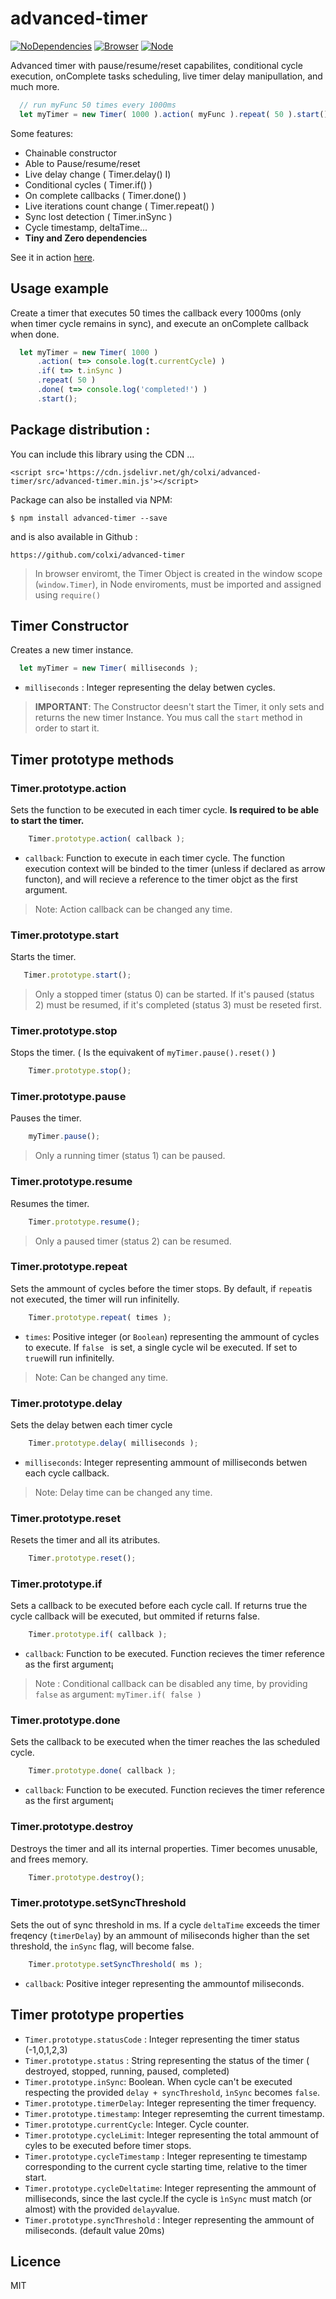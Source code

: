 
# advanced-timer
[![NoDependencies](https://img.shields.io/badge/dependencies-none-green.svg)](https://github.com/colxi/midi-parser-js)
[![Browser](https://img.shields.io/badge/browser-compatible-blue.svg)](https://github.com/colxi/midi-parser-js)
[![Node](https://img.shields.io/badge/node-compatible-brightgreen.svg)](https://www.npmjs.com/package/midi-parser-js)

Advanced timer with pause/resume/reset capabilites, conditional cycle execution, onComplete tasks scheduling, live timer delay manipullation, and much more.

```javascript
  // run myFunc 50 times every 1000ms
  let myTimer = new Timer( 1000 ).action( myFunc ).repeat( 50 ).start();
```
Some features:
- Chainable constructor 
- Able to Pause/resume/reset 
- Live delay change ( Timer.delay() I)
- Conditional cycles ( Timer.if() )
- On complete callbacks ( Timer.done() )
- Live iterations count change ( Timer.repeat() )
- Sync lost detection ( Timer.inSync )
- Cycle timestamp, deltaTime...
- **Tiny and Zero dependencies**

See it in action [here](https://colxi.github.io/advanced-timer/demo/demo-browser-fancy.html).

## Usage example

Create a timer that executes 50 times the callback every 1000ms (only when timer cycle remains in sync), and execute an onComplete callback when done.

```javascript
  let myTimer = new Timer( 1000 )
      .action( t=> console.log(t.currentCycle) )
      .if( t=> t.inSync )
      .repeat( 50 )
      .done( t=> console.log('completed!') )
      .start();
```

## Package distribution :
You can include this library using the CDN ...

```
<script src='https://cdn.jsdelivr.net/gh/colxi/advanced-timer/src/advanced-timer.min.js'></script>
```


Package can also be installed via NPM:

```
$ npm install advanced-timer --save
```

and is also available in Github :

```
https://github.com/colxi/advanced-timer
```

> In browser enviromt, the Timer Object is created in the window scope (`window.Timer`), in Node enviroments, must be imported and assigned using `require()`


## Timer Constructor

Creates a new timer instance.

```javascript
  let myTimer = new Timer( milliseconds );
```

- `milliseconds` : Integer representing the delay betwen cycles.

> **IMPORTANT**: The Constructor deesn't start the Timer, it only sets and returns the new timer Instance. You mus call the `start` method in order to start it.


## Timer prototype methods

### Timer.prototype.action
Sets the function to be executed in each timer cycle. **Is required to be able to start the timer.**
```javascript
    Timer.prototype.action( callback );
```

- `callback`: Function to execute in each timer cycle. The function execution context will be binded to the timer (unless if declared as arrow functon), and will recieve a reference to the timer objct as the first argument.

> Note: Action callback can be changed any time.


### Timer.prototype.start
Starts the timer. 

```javascript
   Timer.prototype.start();
```
> Only a stopped timer (status 0) can be started. If it's paused (status 2)  must be resumed, if it's completed (status 3) must be reseted first.


### Timer.prototype.stop
Stops the timer. ( Is the equivakent of `myTimer.pause().reset()` )

```javascript
    Timer.prototype.stop();
```

### Timer.prototype.pause
Pauses the timer.

```javascript
    myTimer.pause();
```
> Only a running timer (status 1) can be paused.

### Timer.prototype.resume
Resumes the timer.

```javascript
    Timer.prototype.resume();
```


> Only a paused timer (status 2) can be resumed.


### Timer.prototype.repeat
Sets the ammount of cycles before the timer stops. By default, if `repeat`is not executed, the timer will run infinitelly. 
```javascript
    Timer.prototype.repeat( times );
```
- `times`:  Positive integer (or `Boolean`) representing the ammount of cycles to execute. If `false ` is set, a single cycle wil be executed. If set to `true`will run infinitelly.

> Note: Can be changed any time.


### Timer.prototype.delay
Sets the delay betwen each timer cycle

```javascript
    Timer.prototype.delay( milliseconds );
```
- `milliseconds`: Integer representing ammount of milliseconds betwen each cycle callback.

> Note: Delay time can be changed any time.

### Timer.prototype.reset
Resets the timer and all its atributes.

```javascript
    Timer.prototype.reset();
```


### Timer.prototype.if
Sets a callback to be executed before each cycle call. If returns true the cycle callback will be executed, but ommited if returns false.

```javascript
    Timer.prototype.if( callback );
```
- `callback`: Function to be executed. Function recieves the timer reference as the first argument¡

> Note : Conditional callback can be disabled any time, by providing `false` as argument: `myTimer.if( false ) `


### Timer.prototype.done
Sets the callback to be executed when the timer reaches the las scheduled cycle.

```javascript
    Timer.prototype.done( callback );
```
- `callback`: Function to be executed. Function recieves the timer reference as the first argument¡

### Timer.prototype.destroy
Destroys the timer and all its internal properties. Timer becomes unusable, and frees memory.
```javascript
    Timer.prototype.destroy();
```

### Timer.prototype.setSyncThreshold
Sets the out of sync threshold in ms. If a cycle `deltaTime` exceeds the timer freqency (`timerDelay`) by an ammount of miliseconds higher than the set threshold, the `inSync` flag, will become false.
```javascript
    Timer.prototype.setSyncThreshold( ms );
```
- `callback`: Positive integer representing the ammountof miliseconds.


## Timer prototype properties

- `Timer.prototype.statusCode` : Integer representing the timer status (-1,0,1,2,3)
- `Timer.prototype.status` : String representing the status of the timer ( destroyed, stopped, running, paused, completed)
- `Timer.prototype.inSync`: Boolean. When cycle can't be executed respecting the provided `delay + syncThreshold`, `ìnSync` becomes `false`.
- `Timer.prototype.timerDelay`: Integer representing the timer frequency.
- `Timer.prototype.timestamp`: Integer represemting the current timestamp.
- `Timer.prototype.currentCycle`: Integer. Cycle counter.
- `Timer.prototype.cycleLimit`: Integer representing the total ammount of cyles to be executed before timer stops.
- `Timer.prototype.cycleTimestamp` : Integer representing te timestamp corresponding to the current cycle starting time, relative to the timer start.
- `Timer.prototype.cycleDeltatime`: Integer representing the ammount of milliseconds, since the last cycle.If the cycle is `ìnSync` must match (or almost) with the provided `delay`value.
- `Timer.prototype.syncThreshold` : Integer representing the ammount of miliseconds. (default value 20ms)


## Licence 
MIT
